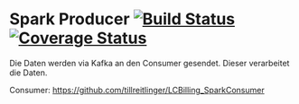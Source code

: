 # Spark Producer [![Build Status](https://travis-ci.org/tillreitlinger/LCBilling.svg?branch=main)](https://travis-ci.org/tillreitlinger/LCBilling) [![Coverage Status](https://coveralls.io/repos/github/tillreitlinger/LCBilling/badge.svg?branch=feature/add_external_dsl)](https://coveralls.io/github/tillreitlinger/LCBilling?branch=feature/add_external_dsl) 

Die Daten werden via Kafka an den Consumer gesendet. Dieser verarbeitet die Daten. 

Consumer: https://github.com/tillreitlinger/LCBilling_SparkConsumer

